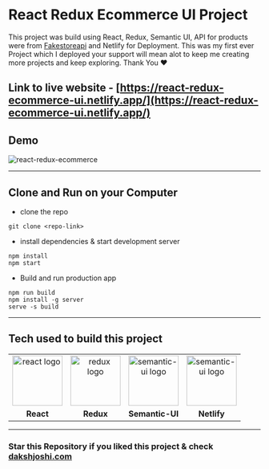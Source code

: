 # React Redux Ecommerce UI Project

This project was build using React, Redux, Semantic UI, API for products were from [Fakestoreapi](https://fakestoreapi.com/) and Netlify for Deployment. This was my first ever Project which I deployed your support will mean alot to keep me creating more projects and keep exploring. Thank You ❤

## Link to live website - [https://react-redux-ecommerce-ui.netlify.app/](https://react-redux-ecommerce-ui.netlify.app/)

## Demo
![react-redux-ecommerce](https://user-images.githubusercontent.com/77255962/151732908-5271d2bf-9953-4fc7-ae50-f562dc2bfa6e.PNG)

---

## Clone and Run on your Computer

- clone the repo

```
git clone <repo-link>
```

- install dependencies & start development server

```
npm install
npm start
```

- Build and run production app

```
npm run build
npm install -g server
serve -s build
```

---

## Tech used to build this project

<table>
  <tr>
    <td align="center"> <img align="center" src="https://user-images.githubusercontent.com/77255962/151734185-51b3d373-ffb4-4e7a-826b-ae0a41070b1b.png" alt="react logo" width="100" /></td>
		<td align="center"> <img align="center" src="https://user-images.githubusercontent.com/77255962/151733527-8529ef7d-6849-4ff9-8161-2aee19f8e105.png" alt="redux logo" width="100" /></td>
		<td align="center"> <img align="center" src="https://user-images.githubusercontent.com/77255962/151733626-169b8d64-436b-47d3-9248-26bc3029b2cc.png" alt="semantic-ui logo" width="100" /></td>
     <td align="center"> <img align="center" src="https://user-images.githubusercontent.com/77255962/151734054-fb07259a-e4e1-40b4-a125-6ebd40de5b9e.svg" alt="semantic-ui logo" width="100" /></td>

   <tr>
      <td align="center"><b> React </b></td>
			<td align="center"><b> Redux </b></td>
			<td align="center"><b> Semantic-UI </b></td>
      <td align="center"><b> Netlify </b></td>
  </tr>
</table>

---

### Star this Repository if you liked this project & check [dakshjoshi.com](https://dakshjoshi.com/)
